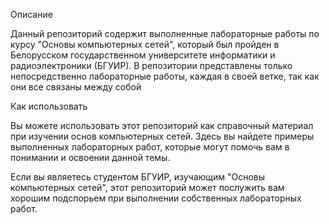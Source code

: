Описание

Данный репозиторий содержит выполненные лабораторные работы по курсу "Основы компьютерных сетей", который был пройден в Белорусском государственном университете информатики и радиоэлектроники (БГУИР). В репозитории представлены только непосредственно лабораторные работы, каждая в своей ветке, так как они все связаны между собой


Как использовать

Вы можете использовать этот репозиторий как справочный материал при изучении основ компьютерных сетей. Здесь вы найдете примеры выполненных лабораторных работ, которые могут помочь вам в понимании и освоении данной темы.

Если вы являетесь студентом БГУИР, изучающим "Основы компьютерных сетей", этот репозиторий может послужить вам хорошим подспорьем при выполнении собственных лабораторных работ.
